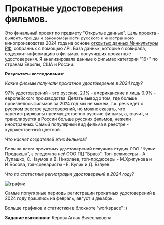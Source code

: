 # Прокатные удостоверения фильмов.

Это финальный проект по предмету "Открытые данные". Цель проекта - выявить тренды и закономерности русского и иностранного кинопроизводства 2024 года на основе [открытых данных Минкультуры РФ](https://opendata.mkrf.ru/item/api), собранных с помощью API. База данных, которые я собирала, содержит информацию о фильмах, получивших прокатные удостоверения. Я анализировала данные о фильмах категории "16+" по странам Европы, США и России.

**Результаты исследования:**

*Какие фильмы получали прокатное удостоверение в 2024 году?*

97% удостоверений - это русские, 2.1% - американские и лишь 0.9% - европейского производства. Делать вывод о том, где больше произвелось фильмов за 2024 год мы не можем, т.к. речь идет о русском реестре удостоверений, но можно сказать, что зарегистрированы преимущественно русские фильмы, а, значит, и транслируется в России больше русских фильмов, нежели иностранных. Самый популярный вид фильма в реестре - художественный цветной. 

*Что насчет создателей этих фильмов?*

Больше всего прокатных удостоверений получила студия ООО "Кулик Продакшн", а следом за ней ООО ПЦ "Браво". Топ-режиссеры - А. Лупашко, С. Наумов и В. Николаев, топ-продюсеры - М.Хрипунова и И.Босова, топ-сценаристы - Е. Кулик и Д. Балуев.

*Что по статистике регистрации удостоверений в 2024 году?*

![график](https://github.com/user-attachments/assets/4df78128-87c6-40ca-a2e1-4cd901e43887)

Самые популярные периоды регистрации прокатных удостоверений в 2024 году пришлись на февраль, август и декабрь.

Больше графиков и статистики в блокноте "workspace" :)

**Задание выполнила:** Керова Аглая Вячеславовна
